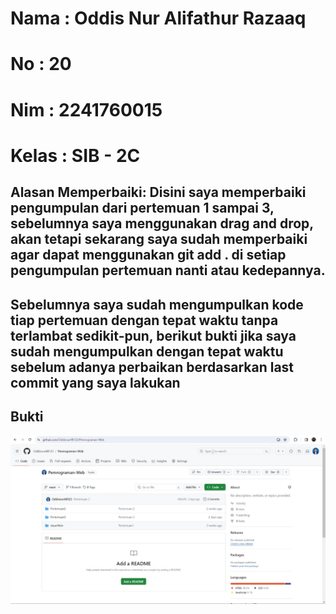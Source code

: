 # Nama    : Oddis Nur Alifathur Razaaq
# No      : 20
# Nim     : 2241760015
# Kelas   : SIB - 2C

## Alasan Memperbaiki: Disini saya memperbaiki pengumpulan dari pertemuan 1 sampai 3, sebelumnya saya menggunakan drag and drop, akan tetapi sekarang saya sudah memperbaiki agar dapat menggunakan git add . di setiap pengumpulan pertemuan nanti atau kedepannya.

## Sebelumnya saya sudah mengumpulkan kode tiap pertemuan dengan tepat waktu tanpa terlambat sedikit-pun, berikut bukti jika saya sudah mengumpulkan dengan tepat waktu sebelum adanya perbaikan berdasarkan last commit yang saya lakukan

## Bukti
<img src="Bukti pengumpulan tepat waktu.jpg">
